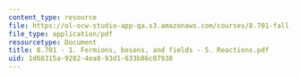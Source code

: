 ```yaml
---
content_type: resource
file: https://ol-ocw-studio-app-qa.s3.amazonaws.com/courses/8.701-fall-2020/8.701%20-%201.%20Fermions%2C%20bosons%2C%20and%20fields%20-%205.%20Reactions.pdf
file_type: application/pdf
resourcetype: Document
title: 8.701 - 1. Fermions, bosons, and fields - 5. Reactions.pdf
uid: 1d68315a-9282-4ea8-93d1-633b86c07938
---
```

